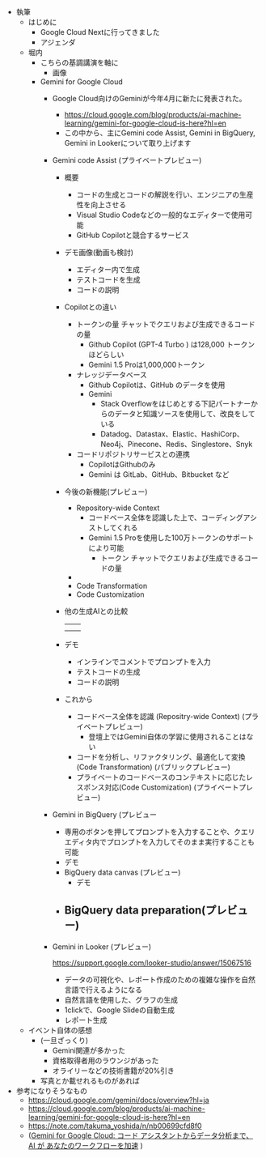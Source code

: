 - 執筆
    - はじめに
        - Google Cloud Nextに行ってきました
        - アジェンダ
    - 堀内
        - こちらの基調講演を軸に
            - 画像
        - Gemini for Google Cloud
            - Google Cloud向けのGeminiが今年4月に新たに発表された。
                - https://cloud.google.com/blog/products/ai-machine-learning/gemini-for-google-cloud-is-here?hl=en
                - この中から、主にGemini code Assist, Gemini in BigQuery, Gemini in Lookerについて取り上げます
            - Gemini code Assist (プライベートプレビュー)
                - 概要
                    - コードの生成とコードの解説を行い、エンジニアの生産性を向上させる
                    - Visual Studio Codeなどの一般的なエディターで使用可能
                    - GitHub Copilotと競合するサービス
                - デモ画像(動画も検討)
                    - エディター内で生成
                    - テストコードを生成
                    - コードの説明
                - Copilotとの違い
                    - トークンの量 チャットでクエリおよび生成できるコードの量
                        - Github Copilot (GPT-4 Turbo ) は128,000 トークンほどらしい
                        - Gemini 1.5 Proは1,000,000トークン
                    - ナレッジデータベース
                        - Github Copilotは、GitHub のデータを使用
                        - Gemini
                            - Stack Overflowをはじめとする下記パートナーからのデータと知識ソースを使用して、改良をしている
                            - Datadog、Datastax、Elastic、HashiCorp、Neo4j、Pinecone、Redis、Singlestore、Snyk
                    - コードリポジトリサービスとの連携
                        - CopilotはGithubのみ
                        - Gemini は GitLab、GitHub、Bitbucket など
                - 今後の新機能(プレビュー)
                    - Repository-wide Context
                        - コードベース全体を認識した上で、コーディングアシストしてくれる
                        - Gemini 1.5 Proを使用した100万トークンのサポートにより可能
                            - トークン チャットでクエリおよび生成できるコードの量
                    - 
                    - Code Transformation
                    - Code Customization
                - 他の生成AIとの比較
                    
                    
                    |  |  |
                    | --- | --- |
                    |  |  |
                    |  |  |
                - デモ
                    - インラインでコメントでプロンプトを入力
                    - テストコードの生成
                    - コードの説明
                - これから
                    - コードベース全体を認識 (Repositry-wide Context) (プライベートプレビュー)
                        - 登壇上ではGemini自体の学習に使用されることはない
                    - コードを分析し、リファクタリング、最適化して変換 (Code Transformation) (パブリックプレビュー)
                    - プライベートのコードベースのコンテキストに応じたレスポンス対応(Code Customization)  (プライベートプレビュー)
            - Gemini in BigQuery (プレビュー
                - 専用のボタンを押してプロンプトを入力することや、クエリエディタ内でプロンプトを入力してそのまま実行することも可能
                - デモ
                - BigQuery data canvas (プレビュー)
                    - デモ
                - BigQuery data preparation(プレビュー)
                    - 
            - Gemini in Looker (プレビュー)
                
                https://support.google.com/looker-studio/answer/15067516
                
                - データの可視化や、レポート作成のための複雑な操作を自然言語で行えるようになる
                - 自然言語を使用した、グラフの生成
                - 1clickで、Google Slideの自動生成
                - レポート生成
    - イベント自体の感想
        - (一旦ざっくり)
            - Gemini関連が多かった
            - 資格取得者用のラウンジがあった
            - オライリーなどの技術書籍が20%引き
        - 写真とか載せれるものがあれば
- 参考になりそうなもの
    - https://cloud.google.com/gemini/docs/overview?hl=ja
    - https://cloud.google.com/blog/products/ai-machine-learning/gemini-for-google-cloud-is-here?hl=en
    - https://note.com/takuma_yoshida/n/nb00699cfd8f0
    - ([Gemini for Google Cloud: コード アシスタントからデータ分析まで、AI が
    あなたのワークフローを加速](https://www.notion.so/Gemini-for-Google-Cloud-AI-b82743ab31fb41e0aee9c11d59551c00?pvs=21) )